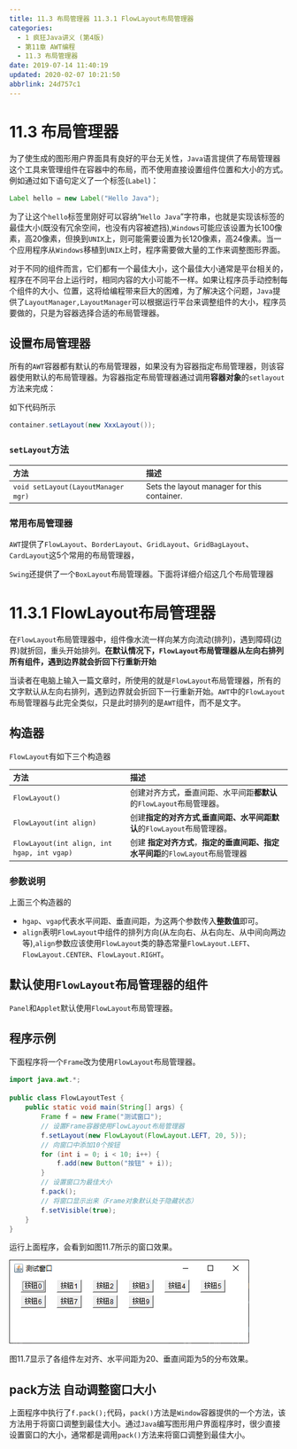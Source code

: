 ```yaml
---
title: 11.3 布局管理器 11.3.1 FlowLayout布局管理器
categories: 
  - 1 疯狂Java讲义 (第4版)
  - 第11章 AWT编程
  - 11.3 布局管理器
date: 2019-07-14 11:40:19
updated: 2020-02-07 10:21:50
abbrlink: 24d757c1
---
```

# 11.3 布局管理器
为了使生成的图形用户界面具有良好的平台无关性，`Java`语言提供了布局管理器这个工具来管理组件在容器中的布局，而不使用直接设置组件位置和大小的方式。
例如通过如下语句定义了一个标签(`Label`)：
```java
Label hello = new Label("Hello Java");
```
为了让这个`hello`标签里刚好可以容纳“`Hello Java`”字符串，也就是实现该标签的最佳大小(既没有冗余空间，也没有内容被遮挡),`Windows`可能应该设置为长100像素，高20像素，但换到`UNIX`上，则可能需要设置为长120像素，高24像素。当一个应用程序从`Windows`移植到`UNIX`上时，程序需要做大量的工作来调整图形界面。

对于不同的组件而言，它们都有一个最佳大小，这个最佳大小通常是平台相关的，程序在不同平台上运行时，相同内容的大小可能不一样。如果让程序员手动控制每个组件的大小、位置，这将给编程带来巨大的困难，为了解决这个问题，`Java`提供了`LayoutManager,LayoutManager`可以根据运行平台来调整组件的大小，程序员要做的，只是为容器选择合适的布局管理器。

## 设置布局管理器
所有的`AWT`容器都有默认的布局管理器，如果没有为容器指定布局管理器，则该容器使用默认的布局管理器。为容器指定布局管理器通过调用**容器对象**的`setlayout`方法来完成：

如下代码所示
```java
container.setLayout(new XxxLayout());
```
### `setLayout`方法

|方法|描述|
|:--|:--|
|`void setLayout(LayoutManager mgr)`|Sets the layout manager for this container.|

### 常用布局管理器
`AWT`提供了`FlowLayout`、`BorderLayout`、`GridLayout`、`GridBagLayout`、`CardLayout`这5个常用的布局管理器，

`Swing`还提供了一个`BoxLayout`布局管理器。下面将详细介绍这几个布局管理器

# 11.3.1 FlowLayout布局管理器
在`FlowLayout`布局管理器中，组件像水流一样向某方向流动(排列)，遇到障碍(边界)就折回，重头开始排列。**在默认情况下，`FlowLayout`布局管理器从左向右排列所有组件，遇到边界就会折回下行重新开始**

当读者在电脑上输入一篇文章时，所使用的就是`FlowLayout`布局管理器，所有的文字默认从左向右排列，遇到边界就会折回下一行重新开始。`AWT`中的`FlowLayout`布局管理器与此完全类似，只是此时排列的是`AWT`组件，而不是文字。

## 构造器
`FlowLayout`有如下三个构造器

|方法|描述|
|:--|:--|
|`FlowLayout()`|创建对齐方式，垂直间距、水平间距**都默认**的`FlowLayout`布局管理器。|
|`FlowLayout(int align)`|创建**指定的对齐方式**,**垂直间距、水平间距默认**的`FlowLayout`布局管理器。|
|`FlowLayout(int align, int hgap, int vgap)`|创建 **指定对齐方式**，**指定的垂直间距、指定水平间距**的`FlowLayout`布局管理器|

### 参数说明
上面三个构造器的
- `hgap`、`vgap`代表水平间距、垂直间距，为这两个参数传入**整数值**即可。
- `align`表明`FlowLayout`中组件的排列方向(从左向右、从右向左、从中间向两边等),`align`参数应该使用`FlowLayout`类的静态常量`FlowLayout.LEFT`、`FlowLayout.CENTER`、`FlowLayout.RIGHT`。

## 默认使用`FlowLayout`布局管理器的组件
`Panel`和`Applet`默认使用`FlowLayout`布局管理器。

## 程序示例
下面程序将一个`Frame`改为使用`FlowLayout`布局管理器。
```java
import java.awt.*;

public class FlowLayoutTest {
    public static void main(String[] args) {
        Frame f = new Frame("测试窗口");
        // 设置Frame容器使用FlowLayout布局管理器
        f.setLayout(new FlowLayout(FlowLayout.LEFT, 20, 5));
        // 向窗口中添加10个按钮
        for (int i = 0; i < 10; i++) {
            f.add(new Button("按钮" + i));
        }
        // 设置窗口为最佳大小
        f.pack();
        // 将窗口显示出来（Frame对象默认处于隐藏状态）
        f.setVisible(true);
    }
}
```
运行上面程序，会看到如图11.7所示的窗口效果。

![图片](https://raw.githubusercontent.com/lanlan2017/images/master/CrazyJavaHandout4/Chapter11/11.3.1/1.png)

图11.7显示了各组件左对齐、水平间距为20、垂直间距为5的分布效果。

## pack方法 自动调整窗口大小

上面程序中执行了`f.pack();`代码，`pack()`方法是`Window`容器提供的一个方法，该方法用于将窗口调整到最佳大小。通过`Java`编写图形用户界面程序时，很少直接设置窗口的大小，通常都是调用`pack()`方法来将窗口调整到最佳大小。

<!-- CrazyJavaHandout4/Chapter11/11.3.1/ -->